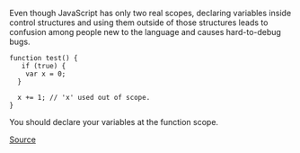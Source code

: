 
Even though JavaScript has only two real scopes, declaring variables inside control structures and using them outside of those structures leads to confusion among people new to the language and causes hard-to-debug bugs.

    function test() {
       if (true) {
        var x = 0;
      }

      x += 1; // 'x' used out of scope.
    }

You should declare your variables at the function scope.

[Source](http://www.jshint.com/docs/options/#funcscope)
      